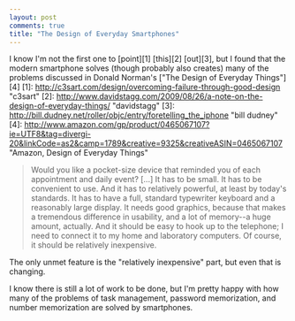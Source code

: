 ```yaml
---
layout: post
comments: true
title: "The Design of Everyday Smartphones"
---
```


I know I'm not the first one to [point][1] [this][2] [out][3], but I found that the modern smartphone solves (though probably also creates) many of the problems discussed in Donald Norman's ["The Design of Everyday Things"][4]
[1]: http://c3sart.com/design/overcoming-failure-through-good-design "c3sart" 
[2]: http://www.davidstagg.com/2009/08/26/a-note-on-the-design-of-everyday-things/ "davidstagg"
[3]: http://bill.dudney.net/roller/objc/entry/foretelling_the_iphone "bill dudney"
[4]: http://www.amazon.com/gp/product/0465067107?ie=UTF8&tag=divergi-20&linkCode=as2&camp=1789&creative=9325&creativeASIN=0465067107 "Amazon, Design of Everyday Things"

> Would you like a pocket-size device that reminded you of each 
> appointment and daily event? [...] It has to be small. It has to be 
> convenient to use. And it has to relatively powerful, at least by 
> today's standards. It has to have a full, standard typewriter keyboard 
> and a reasonably large display. It needs good graphics, because that 
> makes a tremendous difference in usability, and a lot of memory--a huge 
> amount, actually. And it should be easy to hook up to the telephone; I 
> need to connect it to my home and laboratory computers. Of course, it 
> should be relatively inexpensive.

The only unmet feature is the "relatively inexpensive" part, but even that is changing.

I know there is still a lot of work to be done, but I'm pretty happy with how many of the problems of task management, password memorization, and number memorization are solved by smartphones.
